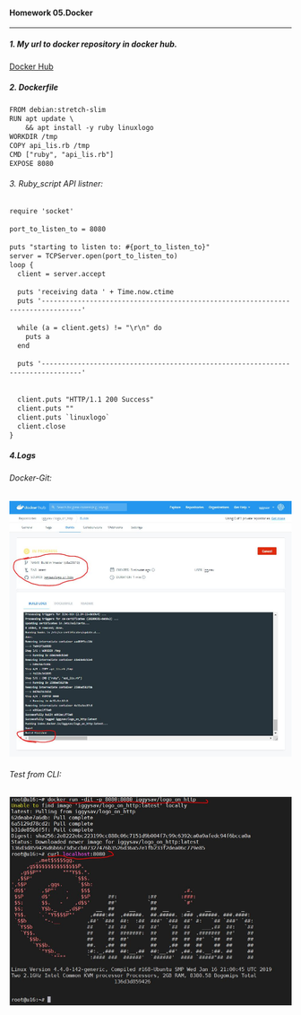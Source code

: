 #### Homework 05.Docker
***

##### 1. My url to docker repository in docker hub.

[Docker Hub](https://hub.docker.com/repository/docker/iggysav/logo_on_http "logo_on_http")



##### 2. Dockerfile

```
FROM debian:stretch-slim
RUN apt update \
    && apt install -y ruby linuxlogo
WORKDIR /tmp
COPY api_lis.rb /tmp
CMD ["ruby", "api_lis.rb"]
EXPOSE 8080
```

###### 3. Ruby_script API listner:
```
require 'socket'

port_to_listen_to = 8080

puts "starting to listen to: #{port_to_listen_to}"
server = TCPServer.open(port_to_listen_to)
loop {
  client = server.accept

  puts 'receiving data ' + Time.now.ctime
  puts '--------------------------------------------------------------------------------'
  
  while (a = client.gets) != "\r\n" do
    puts a
  end

  puts '--------------------------------------------------------------------------------'


  client.puts "HTTP/1.1 200 Success"
  client.puts ""
  client.puts `linuxlogo`
  client.close
}
```

##### 4.Logs

###### Docker-Git:
![Docker-Git](../pics/docker-git-autobuild2.JPG "Docker autobuild with git push")



###### Test from CLI:

![Docker run & test](../pics/testing_logo.JPG "Docker run & test")

